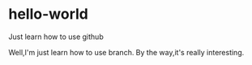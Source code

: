 # hello-world
Just learn how to use github

Well,I'm just learn how to use branch.
By the way,it's really interesting.
